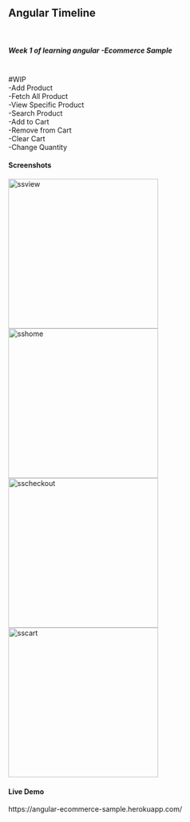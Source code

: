 <h2>Angular Timeline</h2><br>
<h5>Week 1 of learning angular -Ecommerce Sample</h5> <br>
#WIP
<br>
  -Add Product <br>
  -Fetch All Product<br>
  -View Specific Product<br>
  -Search Product<br>
  -Add to Cart<br>
  -Remove from Cart<br>
  -Clear Cart<br>
  -Change Quantity <br>
  
<h4>Screenshots</h4>

<img width="300" src="https://i.ibb.co/PzWgxXf/ssview.png" alt="ssview" border="0">
<img  width="300" src="https://i.ibb.co/m9876hv/sshome.png" alt="sshome" border="0"><img  width="300" src="https://i.ibb.co/3NHpXfG/sscheckout.png" alt="sscheckout" border="0">
<img  width="300" src="https://i.ibb.co/NFV3fqD/sscart.png" alt="sscart" border="0">
<br>

<h4>Live Demo</h4>
https://angular-ecommerce-sample.herokuapp.com/
